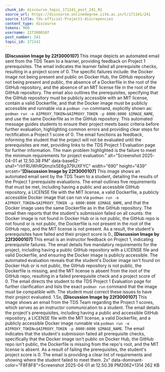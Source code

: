 ```yaml
---
chunk_id: discourse_topic_171141_post_241_01
source_url: https://discourse.onlinedegree.iitm.ac.in/t/171141/241
source_title: Tds-official-Project1-discrepencies
content_type: discourse
tokens: 960
username: 22f3000107
post_number: 241
topic_id: 171141
---
```


**[Discussion Image by 22f3000107]** This image depicts an automated email sent from the TDS Team to a learner, providing feedback on Project 1 prerequisites. The email indicates the learner failed all prerequisite checks, resulting in a project score of 0. The specific failures include: the Docker image not being present and public on Docker Hub, the GitHub repository not being present and public, the absence of a Dockerfile in the root of the GitHub repository, and the absence of an MIT license file in the root of the GitHub repository. The email also outlines the prerequisites, specifying that the GitHub repository must be publicly accessible with an MIT license, contain a valid Dockerfile, and that the Docker image must be publicly accessible and runnable via a `podman run` command, explicitly shown as: `podman run -e AIPROXY_TOKEN=$AIPROXY_TOKEN -p 8000:8000 $IMAGE_NAME`, and use the same Dockerfile as in the GitHub repository. This automated message guides students to ensure their project meets basic criteria before further evaluation, highlighting common errors and providing clear steps for rectification.a Project 1 score of 0. The email functions as feedback, informing the student that the project will not be evaluated until the prerequisites are met, providing links to the TDS Project 1 Evaluation page for further information. The main problem highlighted is the failure to meet the minimum requirements for project evaluation." alt="Screenshot 2025-04-01 at 12.50.38 PM" data-base62-sha1="rIrFRUWhRQtmzIx5E6g379UXFYC" width="690" height="439" srcset="**[Discussion Image by 22f3000107]** This image shows an automated email sent by the TDS Team to a student, detailing the results of the Project 1 prerequisite evaluations. The email outlines five requirements that must be met, including having a public and accessible GitHub repository, a LICENSE file with the MIT license, a valid Dockerfile, a publicly accessible Docker image that can run via `podman run -e AIPROXY_TOKEN=$AIPROXY_TOKEN -p 8000:8000 $IMAGE_NAME`, and that the Docker image uses the same Dockerfile as in the GitHub repository. The email then reports that the student's submission failed on all counts: the Docker image is not found in Docker Hub or is not public, the GitHub repo is not found or is not public, the Dockerfile is not present in the root of the GitHub repo, and the MIT license is not present. As a result, the student's prerequisites have failed and their project score is 0., **[Discussion Image by 22f3000107]** This email is an instructor feedback on Project 1, indicating prerequisite failures. The email details five mandatory requirements for the project, including having a public GitHub repository with a LICENSE file and valid Dockerfile, and ensuring the Docker image is publicly accessible. The automated evaluation reveals that the student's Docker image isn't found on Docker Hub or is not public, the GitHub repository is not public, the Dockerfile is missing, and the MIT license is absent from the root of the GitHub repo, resulting in a failed prerequisite check and a project score of 0. The email directs the student to the TDS Project 1 Evaluation page for further clarification and lists the exact `podman run` command that the image must be compatible with. The student must correct these issues to have their project evaluated. 1.5x, **[Discussion Image by 22f3000107]** This image shows an email from the TDS Team regarding the Project 1 scores, which serves as an instructor communication to a student. The email details the project's prerequisites, including having a public and accessible GitHub repository, a LICENSE file with the MIT license, a valid Dockerfile, and a publicly accessible Docker image runnable via `podman run -e AIPROXY_TOKEN=$AIPROXY_TOKEN -p 8000:8000 $IMAGE_NAME`. The email indicates that the student's submission failed all prerequisite checks, specifically that the Docker image isn't public on Docker Hub, the GitHub repo isn't public, the Dockerfile is missing from the repo's root, and the MIT license is absent. As a result of failing the prerequisites, the student's project score is 0. The email is providing a clear list of requirements and showing where the student failed to meet them. 2x" data-dominant-color="F8F8F8">Screenshot 2025-04-01 at 12.50.38 PM2062×1314 262 KB
